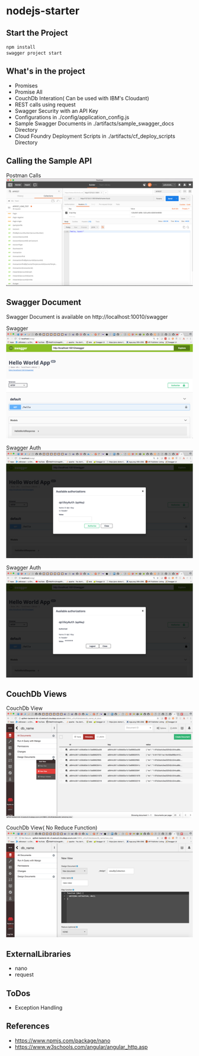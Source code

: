 # nodejs-starter

## Start the Project 
```
npm install
swagger project start
```

## What's in the project
 - Promises
 - Promise All
 - CouchDb Interation( Can be used with IBM's Cloudant)
 - REST calls using request
 - Swagger Security with an API Key
 - Configurations in ./config/application_config.js
 - Sample Swagger Documents in ./artifacts/sample_swagger_docs Directory
 - Cloud Foundry Deployment Scripts in ./artifacts/cf_deploy_scripts Directory
 
## Calling the Sample API

Postman Calls
![Alt text](/artifacts/images/1-postman.png?raw=true "Postman")

## Swagger Document

Swagger Document is available on http://localhost:10010/swagger

Swagger
![Alt text](/artifacts/images/1-swagger.png?raw=true "Swagger")

Swagger Auth
![Alt text](/artifacts/images/2-swagger.png?raw=true "Swagger Auth")

Swagger Auth
![Alt text](/artifacts/images/3-swagger.png?raw=true "Swagger Auth")

## CouchDb Views

CouchDb View
![Alt text](/artifacts/images/1-couchdb.png?raw=true "CouchDb View")

CouchDb View( No Reduce Function)
![Alt text](/artifacts/images/2-couchdb.png?raw=true "CouchDb View")


## ExternalLibraries
 - nano
 - request

## ToDos
 - Exception Handling

## References
 - https://www.npmjs.com/package/nano
 - https://www.w3schools.com/angular/angular_http.asp


